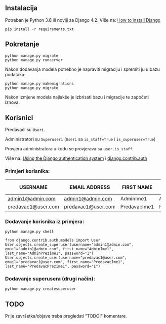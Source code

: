 ## Instalacija

Potreban je Python 3.8 ili noviji za Django 4.2. Više na: [How to install Django](https://docs.djangoproject.com/en/4.2/topics/install/)

```
pip install -r requirements.txt
```

## Pokretanje

```
python manage.py migrate
python manage.py runserver
```
Nakon dodavanja modela potrebno je napraviti migraciju i spremiti ju u bazu podataka:
```
python manage.py makemigrations
python manage.py migrate
```
Nakon izmjene modela najlakše je izbrisati bazu i migracije te započeti iznova.

## Korisnici

Predavači su `Useri`.

Administratori su `Superuseri` (`Useri` sa `is_staff=True` i `is_superuser=True`)

Provjera administratora u kodu se provjerava sa `user.is_staff`.

Više na: [Using the Django authentication system](https://docs.djangoproject.com/en/4.2/topics/auth/default/) i [django.contrib.auth](https://docs.djangoproject.com/en/4.2/ref/contrib/auth/#django-contrib-auth)

### Primjeri korisnika:

| USERNAME           | EMAIL ADDRESS      | FIRST NAME   | LAST NAME        | STAFF STATUS | PASSWORD |
| ------------------ | ------------------ | ------------ | ---------------- | ------------ | -------- |
| admin1@admin.com   | admin1@admin.com   | AdminIme1    | AdminPrezime1    | Yes          | 1        |
| predavac1@user.com | predavac1@user.com | PredavacIme1 | PredavacPrezime1 | No           | 1        |

### Dodavanje korisnika iz primjera:

```
python manage.py shell
```

```
from django.contrib.auth.models import User
User.objects.create_superuser(username="admin1@admin.com", email="admin1@admin.com", first_name="AdminIme1", last_name="AdminPrezime1", password="1")
User.objects.create_user(username="predavac1@user.com", email="predavac1@user.com", first_name="PredavacIme1", last_name="PredavacPrezime1", password="1")
```

### Dodavanje superusera (drugi način):

```
python manage.py createsuperuser
```

## TODO

Prije završetka/objave treba pregledati "TODO!" komentare.
